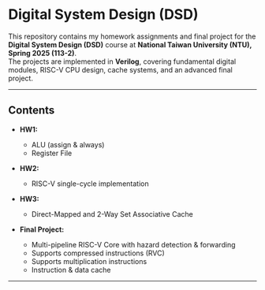 # Digital System Design (DSD)

This repository contains my homework assignments and final project for the **Digital System Design (DSD)** course at **National Taiwan University (NTU), Spring 2025 (113-2)**.  
The projects are implemented in **Verilog**, covering fundamental digital modules, RISC-V CPU design, cache systems, and an advanced final project.

---

## Contents

- **HW1:**  
  - ALU (assign & always)  
  - Register File

- **HW2:**  
  - RISC-V single-cycle implementation

- **HW3:**  
  - Direct-Mapped and 2-Way Set Associative Cache

- **Final Project:**  
  - Multi-pipeline RISC-V Core with hazard detection & forwarding
  - Supports compressed instructions (RVC)  
  - Supports multiplication instructions
  - Instruction & data cache

---
